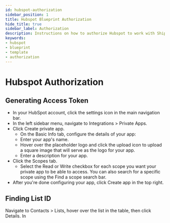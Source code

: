 ```yaml
---
id: hubspot-authorization
sidebar_position: 1
title: Hubspot Blueprint Authorization
hide_title: true
sidebar_label: Authorization
description: Instructions on how to authorize Hubspot to work with Shipyard's low-code Hubspot templates.
keywords:
- hubspot
- blueprint
- template
- authorization
---
```


# Hubspot Authorization
## Generating Access Token
* In your HubSpot account, click the settings icon in the main navigation bar.
* In the left sidebar menu, navigate to Integrations > Private Apps.
* Click Create private app.
  * On the Basic Info tab, configure the details of your app:
  * Enter your app's name.
  * Hover over the placeholder logo and click the upload icon to upload a square image that will serve as the logo for your app.
  * Enter a description for your app.
* Click the Scopes tab.
  * Select the Read or Write checkbox for each scope you want your private app to be able to access. You can also search for a specific scope using the Find a scope search bar.
* After you're done configuring your app, click Create app in the top right.

## Finding List ID
Navigate to Contacts > Lists, hover over the list in the table, then click Details. In 
